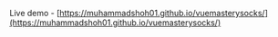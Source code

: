 

Live demo - [https://muhammadshoh01.github.io/vuemasterysocks/](https://muhammadshoh01.github.io/vuemasterysocks/)
